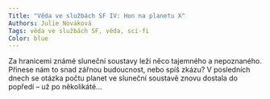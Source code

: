 ```yaml
---
Title: "Věda ve službách SF IV: Hon na planetu X"
Authors: Julie Nováková
Tags: věda ve službách SF, věda, sci-fi
Color: blue
---
```

Za hranicemi známé sluneční soustavy leží něco tajemného a nepoznaného. Přinese nám to snad zářnou budoucnost, nebo spíš zkázu? V posledních dnech se otázka počtu planet ve sluneční soustavě znovu dostala do popředí – už po několikáté...
